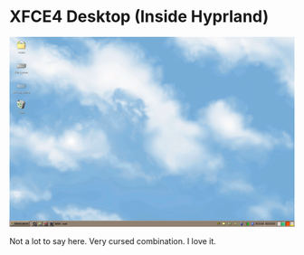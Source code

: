 # XFCE4 Desktop (Inside Hyprland)
![screenshot of desktop](screenshot.png)

Not a lot to say here. Very cursed combination. I love it.